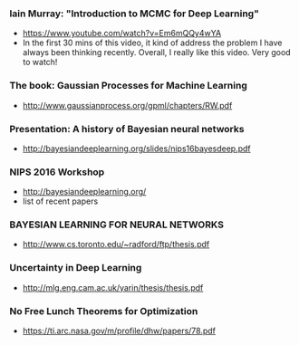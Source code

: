 

### Iain Murray: "Introduction to MCMC for Deep Learning"
- https://www.youtube.com/watch?v=Em6mQQy4wYA
- In the first 30 mins of this video, it kind of address the problem I have always been thinking recently. Overall, I really like this video. Very good to watch!

### The book: Gaussian Processes for Machine Learning
- http://www.gaussianprocess.org/gpml/chapters/RW.pdf

### Presentation: A history of Bayesian neural networks
- http://bayesiandeeplearning.org/slides/nips16bayesdeep.pdf

### NIPS 2016 Workshop
- http://bayesiandeeplearning.org/
- list of recent papers

### BAYESIAN LEARNING FOR NEURAL NETWORKS
- http://www.cs.toronto.edu/~radford/ftp/thesis.pdf

### Uncertainty in Deep Learning
- http://mlg.eng.cam.ac.uk/yarin/thesis/thesis.pdf

### No Free Lunch Theorems for Optimization
- https://ti.arc.nasa.gov/m/profile/dhw/papers/78.pdf
